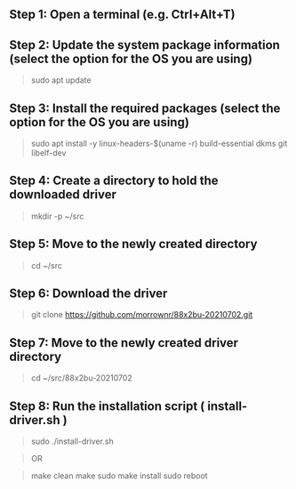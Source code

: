 ## Step 1: Open a terminal (e.g. Ctrl+Alt+T)

## Step 2: Update the system package information (select the option for the OS you are using)
> sudo apt update

## Step 3: Install the required packages (select the option for the OS you are using)
> sudo apt install -y linux-headers-$(uname -r) build-essential dkms git libelf-dev

## Step 4: Create a directory to hold the downloaded driver
> mkdir -p ~/src

## Step 5: Move to the newly created directory
> cd ~/src

## Step 6: Download the driver
> git clone https://github.com/morrownr/88x2bu-20210702.git

## Step 7: Move to the newly created driver directory
> cd ~/src/88x2bu-20210702

## Step 8: Run the installation script ( install-driver.sh )
> sudo ./install-driver.sh

> OR

> make clean
> make
> sudo make install
> sudo reboot